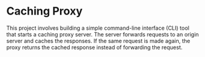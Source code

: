 # Caching Proxy

This project involves building a simple command-line interface (CLI) tool that starts a caching proxy server. The server forwards requests to an origin server and caches the responses. If the same request is made again, the proxy returns the cached response instead of forwarding the request.
